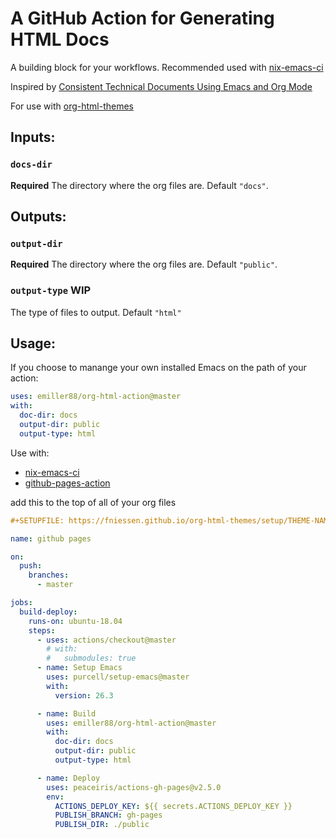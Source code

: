 # A GitHub Action for Generating HTML Docs

A building block for your workflows. Recommended used with [nix-emacs-ci](https://github.com/purcell/nix-emacs-ci)

Inspired by [Consistent Technical Documents Using Emacs and Org Mode](https://www.youtube.com/watch?v=0g9BcZvQbXU&feature=emb_title)

For use with [org-html-themes](https://github.com/fniessen/org-html-themes)

## Inputs:

### `docs-dir`

**Required** The directory where the org files are. Default `"docs"`.

## Outputs:

### `output-dir`

**Required** The directory where the org files are. Default `"public"`.

### `output-type` WIP

The type of files to output. Default `"html"`

## Usage:

If you choose to manange your own installed Emacs on the path of your action:

```yaml
uses: emiller88/org-html-action@master
with:
  doc-dir: docs
  output-dir: public
  output-type: html
```

Use with:

- [nix-emacs-ci](https://github.com/purcell/nix-emacs-ci)
- [github-pages-action](https://github.com/marketplace/actions/github-pages-action)

add this to the top of all of your org files

```org
#+SETUPFILE: https://fniessen.github.io/org-html-themes/setup/THEME-NAME.setup
```

```yaml
name: github pages

on:
  push:
    branches:
      - master

jobs:
  build-deploy:
    runs-on: ubuntu-18.04
    steps:
      - uses: actions/checkout@master
        # with:
        #   submodules: true
      - name: Setup Emacs
        uses: purcell/setup-emacs@master
        with:
          version: 26.3

      - name: Build
        uses: emiller88/org-html-action@master
        with:
          doc-dir: docs
          output-dir: public
          output-type: html

      - name: Deploy
        uses: peaceiris/actions-gh-pages@v2.5.0
        env:
          ACTIONS_DEPLOY_KEY: ${{ secrets.ACTIONS_DEPLOY_KEY }}
          PUBLISH_BRANCH: gh-pages
          PUBLISH_DIR: ./public
```

